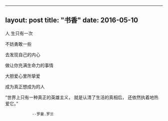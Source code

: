 ---
layout: post
title:  "书香"
date:   2016-05-10
----

<p class="intro"><span class="dropcap">人</span>
     生只有一次

   不妨勇敢一些

   去发现自己的内心

做让你充满生命力的事情

  大胆爱心里所挚爱

  成为真正想成为的人

</p>


“世界上只有一种真正的英雄主义，
   就是认清了生活的真相后，
    还依然执着地热爱它。”


                --罗曼.罗兰
